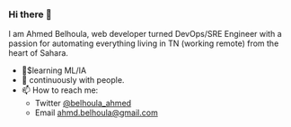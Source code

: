### Hi there 👋

I am Ahmed Belhoula, web developer turned DevOps/SRE Engineer with a passion for automating everything living in TN (working remote) from the heart of Sahara.

- 🌱$learning ML/IA
- 👯 continuously with people.
- 📫 How to reach me:
  - Twitter [@belhoula_ahmed](https://twitter.com/belhoula_ahmed)
  - Email ahmd.belhoula@gmail.com
